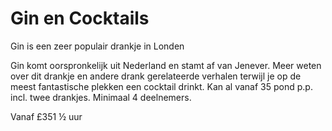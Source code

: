 # Gin en Cocktails

<span class="lead">Gin is een zeer populair drankje in Londen</span>

Gin komt oorspronkelijk uit Nederland en stamt af van Jenever. Meer weten over
dit drankje en andere drank gerelateerde verhalen terwijl je op de meest
fantastische plekken een cocktail drinkt. Kan al vanaf 35 pond p.p. incl. twee
drankjes. Minimaal 4 deelnemers.

Vanaf <span class="price">£35</span><span class="duration">1 &frac12; uur</span>
